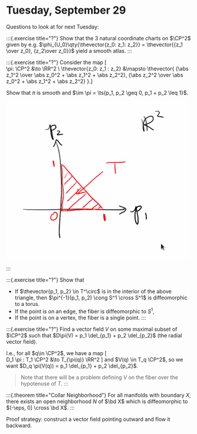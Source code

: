 # Tuesday, September 29

Questions to look at for next Tuesday:

:::{.exercise title="?"}
Show that the 3 natural coordinate charts on $\CP^2$ given by e.g. $\phi_{U_0}\qty{\thevector{z_0: z_1: z_2}} = \thevector{{z_1 \over z_0}, {z_2\over z_0}}$ yield a smooth atlas.
:::

:::{.exercise title="?"}
Consider the map
\[  
\pi: \CP^2 &\to \RR^2 \\
\thevector{z_0: z_1 : z_2} &\mapsto \thevector{
{\abs z_1^2 \over \abs z_0^2 + \abs z_1^2 + \abs z_2^2},
{\abs z_2^2 \over \abs z_0^2 + \abs z_1^2 + \abs z_2^2}
}.\]

Show that $\pi$ is smooth and $\im \pi = \ts{p_1, p_2 \geq 0, p_1 + p_2 \leq 1}$.

![O](figures/image_2020-09-29-12-59-37.png)

:::

:::{.exercise title="?"}
Show that 

- If $\thevector{p_1, p_2} \in T^\circ$ is in the interior of the above triangle, then $\pi^{-1}(p_1, p_2) \cong S^1 \cross S^1$ is diffeomorphic to a torus.
- If the point is on an edge, the fiber is diffeomorphic to $S^1$,
- If the point is on a vertex, the fiber is a single point.
:::

:::{.exercise title="?"}
Find a vector field $V$ on some maximal subset of $\CP^2$ such that $D\pi(V) = p_1 \del_{p_1} + p_2 \del_{p_2}$ (the radial vector field).

I.e., for all $q\in \CP^2$, we have a map 
\[  
D_1 \pi : T_1 \CP^2 &\to T_{\pi(q)} \RR^2
\]
and $V(q) \in T_q \CP^2$, so we want $D_q \pi(V(q)) = p_1 \del_{p_1} + p_2 \del_{p_2}$.

> Note that there will be a problem defining $V$ on the fiber over the hypotenuse of $T$.
:::



:::{.theorem title="Collar Neighborhood"}
For all manifolds with boundary $X$, there exists an open neighborhood $N$ of $\bd X$ which is diffeomorphic to $(-\eps, 0] \cross \bd X$.
:::

Proof strategy: construct a vector field pointing outward and flow it backward.
